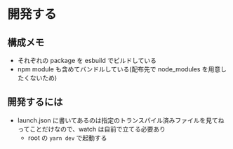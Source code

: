 # 開発する

## 構成メモ

- それぞれの package を esbuild でビルドしている
- npm module も含めてバンドルしている(配布先で node_modules を用意したくないため)

## 開発するには

- launch.json に書いてあるのは指定のトランスパイル済みファイルを見てねってことだけなので、watch は自前で立てる必要あり
  - root の `yarn dev` で起動する
